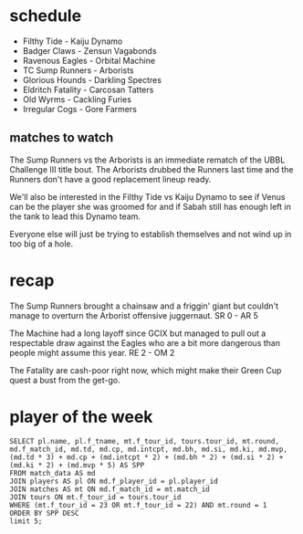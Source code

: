 # schedule

* Filthy Tide - Kaiju Dynamo
* Badger Claws - Zensun Vagabonds
* Ravenous Eagles -	Orbital Machine
* TC Sump Runners -	Arborists
* Glorious Hounds -	Darkling Spectres
* Eldritch Fatality - Carcosan Tatters
* Old Wyrms -	Cackling Furies
* Irregular Cogs - Gore Farmers

## matches to watch

The Sump Runners vs the Arborists is an immediate rematch of the UBBL Challenge III title bout. The Arborists drubbed the Runners last time and the Runners don't have a good replacement lineup ready.

We'll also be interested in the Filthy Tide vs Kaiju Dynamo to see if Venus can be the player she was groomed for and if Sabah still has enough left in the tank to lead this Dynamo team.

Everyone else will just be trying to establish themselves and not wind up in too big of a hole.

# recap

The Sump Runners brought a chainsaw and a friggin' giant but couldn't manage to overturn the Arborist offensive juggernaut. SR 0 - AR 5

The Machine had a long layoff since GCIX but managed to pull out a respectable draw against the Eagles who are a bit more dangerous than people might assume this year. RE 2 - OM 2

The Fatality are cash-poor right now, which might make their Green Cup quest a bust from the get-go.

# player of the week



```
SELECT pl.name, pl.f_tname, mt.f_tour_id, tours.tour_id, mt.round, md.f_match_id, md.td, md.cp, md.intcpt, md.bh, md.si, md.ki, md.mvp, (md.td * 3) + md.cp + (md.intcpt * 2) + (md.bh * 2) + (md.si * 2) + (md.ki * 2) + (md.mvp * 5) AS SPP 
FROM match_data AS md 
JOIN players AS pl ON md.f_player_id = pl.player_id
JOIN matches AS mt ON md.f_match_id = mt.match_id 
JOIN tours ON mt.f_tour_id = tours.tour_id
WHERE (mt.f_tour_id = 23 OR mt.f_tour_id = 22) AND mt.round = 1
ORDER BY SPP DESC 
limit 5;
```

